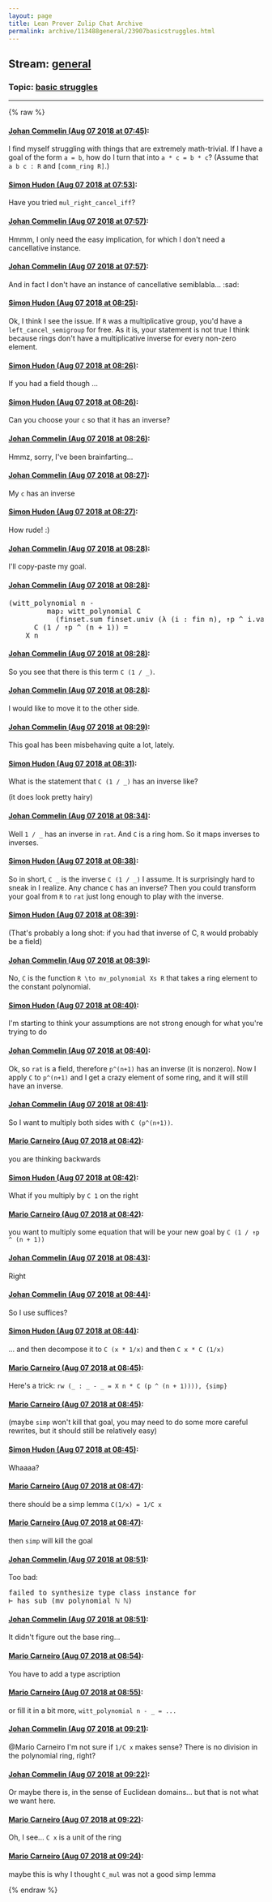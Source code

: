 ```yaml
---
layout: page
title: Lean Prover Zulip Chat Archive 
permalink: archive/113488general/23907basicstruggles.html
---
```


## Stream: [general](index.html)
### Topic: [basic struggles](23907basicstruggles.html)

---


{% raw %}
#### [ Johan Commelin (Aug 07 2018 at 07:45)](https://leanprover.zulipchat.com/#narrow/stream/113488-general/topic/basic%20struggles/near/131024386):
<p>I find myself struggling with things that are extremely math-trivial. If I have a goal of the form <code>a = b</code>, how do I turn that into <code>a * c = b * c</code>? (Assume that <code>a b c : R</code> and <code>[comm_ring R]</code>.)</p>

#### [ Simon Hudon (Aug 07 2018 at 07:53)](https://leanprover.zulipchat.com/#narrow/stream/113488-general/topic/basic%20struggles/near/131024655):
<p>Have you tried <code>mul_right_cancel_iff</code>?</p>

#### [ Johan Commelin (Aug 07 2018 at 07:57)](https://leanprover.zulipchat.com/#narrow/stream/113488-general/topic/basic%20struggles/near/131024771):
<p>Hmmm, I only need the easy implication, for which I don't need a cancellative instance.</p>

#### [ Johan Commelin (Aug 07 2018 at 07:57)](https://leanprover.zulipchat.com/#narrow/stream/113488-general/topic/basic%20struggles/near/131024779):
<p>And in fact I don't have an instance of cancellative semiblabla... <span class="emoji emoji-2639" title="sad">:sad:</span></p>

#### [ Simon Hudon (Aug 07 2018 at 08:25)](https://leanprover.zulipchat.com/#narrow/stream/113488-general/topic/basic%20struggles/near/131025662):
<p>Ok, I think I see the issue. If <code>R</code> was a multiplicative group, you'd have a <code>left_cancel_semigroup</code> for free. As it is, your statement is not true I think because rings don't have a multiplicative inverse for every non-zero element.</p>

#### [ Simon Hudon (Aug 07 2018 at 08:26)](https://leanprover.zulipchat.com/#narrow/stream/113488-general/topic/basic%20struggles/near/131025717):
<p>If you had a field though ...</p>

#### [ Simon Hudon (Aug 07 2018 at 08:26)](https://leanprover.zulipchat.com/#narrow/stream/113488-general/topic/basic%20struggles/near/131025720):
<p>Can you choose your <code>c</code> so that it has an inverse?</p>

#### [ Johan Commelin (Aug 07 2018 at 08:26)](https://leanprover.zulipchat.com/#narrow/stream/113488-general/topic/basic%20struggles/near/131025721):
<p>Hmmz, sorry, I've been brainfarting...</p>

#### [ Johan Commelin (Aug 07 2018 at 08:27)](https://leanprover.zulipchat.com/#narrow/stream/113488-general/topic/basic%20struggles/near/131025729):
<p>My <code>c</code> has an inverse</p>

#### [ Simon Hudon (Aug 07 2018 at 08:27)](https://leanprover.zulipchat.com/#narrow/stream/113488-general/topic/basic%20struggles/near/131025730):
<p>How rude! :)</p>

#### [ Johan Commelin (Aug 07 2018 at 08:28)](https://leanprover.zulipchat.com/#narrow/stream/113488-general/topic/basic%20struggles/near/131025770):
<p>I'll copy-paste my goal.</p>

#### [ Johan Commelin (Aug 07 2018 at 08:28)](https://leanprover.zulipchat.com/#narrow/stream/113488-general/topic/basic%20struggles/near/131025771):
<div class="codehilite"><pre><span></span><span class="o">(</span><span class="n">witt_polynomial</span> <span class="n">n</span> <span class="bp">-</span>
         <span class="n">map₂</span> <span class="n">witt_polynomial</span> <span class="n">C</span>
           <span class="o">(</span><span class="n">finset</span><span class="bp">.</span><span class="n">sum</span> <span class="n">finset</span><span class="bp">.</span><span class="n">univ</span> <span class="o">(</span><span class="bp">λ</span> <span class="o">(</span><span class="n">i</span> <span class="o">:</span> <span class="n">fin</span> <span class="n">n</span><span class="o">),</span> <span class="err">↑</span><span class="n">p</span> <span class="err">^</span> <span class="n">i</span><span class="bp">.</span><span class="n">val</span> <span class="bp">*</span> <span class="n">X_in_terms_of_W</span> <span class="o">(</span><span class="n">i</span><span class="bp">.</span><span class="n">val</span><span class="o">)</span> <span class="err">^</span> <span class="n">p</span> <span class="err">^</span> <span class="o">(</span><span class="n">n</span> <span class="bp">-</span> <span class="n">i</span><span class="bp">.</span><span class="n">val</span><span class="o">))))</span> <span class="bp">*</span>
      <span class="n">C</span> <span class="o">(</span><span class="mi">1</span> <span class="bp">/</span> <span class="err">↑</span><span class="n">p</span> <span class="err">^</span> <span class="o">(</span><span class="n">n</span> <span class="bp">+</span> <span class="mi">1</span><span class="o">))</span> <span class="bp">=</span>
    <span class="n">X</span> <span class="n">n</span>
</pre></div>

#### [ Johan Commelin (Aug 07 2018 at 08:28)](https://leanprover.zulipchat.com/#narrow/stream/113488-general/topic/basic%20struggles/near/131025773):
<p>So you see that there is this term <code>C (1 / _)</code>.</p>

#### [ Johan Commelin (Aug 07 2018 at 08:28)](https://leanprover.zulipchat.com/#narrow/stream/113488-general/topic/basic%20struggles/near/131025775):
<p>I would like to move it to the other side.</p>

#### [ Johan Commelin (Aug 07 2018 at 08:29)](https://leanprover.zulipchat.com/#narrow/stream/113488-general/topic/basic%20struggles/near/131025784):
<p>This goal has been misbehaving quite a lot, lately.</p>

#### [ Simon Hudon (Aug 07 2018 at 08:31)](https://leanprover.zulipchat.com/#narrow/stream/113488-general/topic/basic%20struggles/near/131025850):
<p>What is the statement that <code>C (1 / _)</code> has an inverse like?</p>
<p>(it does look pretty hairy)</p>

#### [ Johan Commelin (Aug 07 2018 at 08:34)](https://leanprover.zulipchat.com/#narrow/stream/113488-general/topic/basic%20struggles/near/131025960):
<p>Well <code>1 / _</code> has an inverse in <code>rat</code>. And <code>C</code> is a ring hom. So it maps inverses to inverses.</p>

#### [ Simon Hudon (Aug 07 2018 at 08:38)](https://leanprover.zulipchat.com/#narrow/stream/113488-general/topic/basic%20struggles/near/131026067):
<p>So in short, <code>C _</code> is the inverse <code>C (1 / _)</code> I assume. It is surprisingly hard to sneak in I realize. Any chance <code>C</code> has an inverse? Then you could transform your goal from <code>R</code> to <code>rat</code> just long enough to play with the inverse.</p>

#### [ Simon Hudon (Aug 07 2018 at 08:39)](https://leanprover.zulipchat.com/#narrow/stream/113488-general/topic/basic%20struggles/near/131026077):
<p>(That's probably a long shot: if you had that inverse of C, <code>R</code> would probably be a field)</p>

#### [ Johan Commelin (Aug 07 2018 at 08:39)](https://leanprover.zulipchat.com/#narrow/stream/113488-general/topic/basic%20struggles/near/131026078):
<p>No, <code>C</code> is the function <code>R \to mv_polynomial Xs R</code> that takes a ring element to the constant polynomial.</p>

#### [ Simon Hudon (Aug 07 2018 at 08:40)](https://leanprover.zulipchat.com/#narrow/stream/113488-general/topic/basic%20struggles/near/131026130):
<p>I'm starting to think your assumptions are not strong enough for what you're trying to do</p>

#### [ Johan Commelin (Aug 07 2018 at 08:40)](https://leanprover.zulipchat.com/#narrow/stream/113488-general/topic/basic%20struggles/near/131026132):
<p>Ok, so <code>rat</code> is a field, therefore <code>p^(n+1)</code> has an inverse (it is nonzero). Now I apply <code>C</code> to <code>p^(n+1)</code> and I get a crazy element of some ring, and it will still have an inverse.</p>

#### [ Johan Commelin (Aug 07 2018 at 08:41)](https://leanprover.zulipchat.com/#narrow/stream/113488-general/topic/basic%20struggles/near/131026138):
<p>So I want to multiply both sides with <code>C (p^(n+1))</code>.</p>

#### [ Mario Carneiro (Aug 07 2018 at 08:42)](https://leanprover.zulipchat.com/#narrow/stream/113488-general/topic/basic%20struggles/near/131026180):
<p>you are thinking backwards</p>

#### [ Simon Hudon (Aug 07 2018 at 08:42)](https://leanprover.zulipchat.com/#narrow/stream/113488-general/topic/basic%20struggles/near/131026193):
<p>What if you multiply by <code>C 1</code> on the right</p>

#### [ Mario Carneiro (Aug 07 2018 at 08:42)](https://leanprover.zulipchat.com/#narrow/stream/113488-general/topic/basic%20struggles/near/131026194):
<p>you want to multiply some equation that will be your new goal by <code>C (1 / ↑p ^ (n + 1))</code></p>

#### [ Johan Commelin (Aug 07 2018 at 08:43)](https://leanprover.zulipchat.com/#narrow/stream/113488-general/topic/basic%20struggles/near/131026201):
<p>Right</p>

#### [ Johan Commelin (Aug 07 2018 at 08:44)](https://leanprover.zulipchat.com/#narrow/stream/113488-general/topic/basic%20struggles/near/131026247):
<p>So I use suffices?</p>

#### [ Simon Hudon (Aug 07 2018 at 08:44)](https://leanprover.zulipchat.com/#narrow/stream/113488-general/topic/basic%20struggles/near/131026248):
<p>... and then decompose it to <code>C (x * 1/x)</code> and then <code>C x * C (1/x)</code></p>

#### [ Mario Carneiro (Aug 07 2018 at 08:45)](https://leanprover.zulipchat.com/#narrow/stream/113488-general/topic/basic%20struggles/near/131026254):
<p>Here's a trick: <code>rw (_ : _ - _ = X n * C (p ^ (n + 1)))), {simp}</code></p>

#### [ Mario Carneiro (Aug 07 2018 at 08:45)](https://leanprover.zulipchat.com/#narrow/stream/113488-general/topic/basic%20struggles/near/131026262):
<p>(maybe <code>simp</code> won't kill that goal, you may need to do some more careful rewrites, but it should still be relatively easy)</p>

#### [ Simon Hudon (Aug 07 2018 at 08:45)](https://leanprover.zulipchat.com/#narrow/stream/113488-general/topic/basic%20struggles/near/131026263):
<p>Whaaaa?</p>

#### [ Mario Carneiro (Aug 07 2018 at 08:47)](https://leanprover.zulipchat.com/#narrow/stream/113488-general/topic/basic%20struggles/near/131026310):
<p>there should be a simp lemma <code>C(1/x) = 1/C x</code></p>

#### [ Mario Carneiro (Aug 07 2018 at 08:47)](https://leanprover.zulipchat.com/#narrow/stream/113488-general/topic/basic%20struggles/near/131026311):
<p>then <code>simp</code> will kill the goal</p>

#### [ Johan Commelin (Aug 07 2018 at 08:51)](https://leanprover.zulipchat.com/#narrow/stream/113488-general/topic/basic%20struggles/near/131026422):
<p>Too bad:</p>
<div class="codehilite"><pre><span></span><span class="n">failed</span> <span class="n">to</span> <span class="n">synthesize</span> <span class="n">type</span> <span class="n">class</span> <span class="kn">instance</span> <span class="n">for</span>
<span class="err">⊢</span> <span class="n">has_sub</span> <span class="o">(</span><span class="n">mv_polynomial</span> <span class="bp">ℕ</span> <span class="bp">ℕ</span><span class="o">)</span>
</pre></div>

#### [ Johan Commelin (Aug 07 2018 at 08:51)](https://leanprover.zulipchat.com/#narrow/stream/113488-general/topic/basic%20struggles/near/131026426):
<p>It didn't figure out the base ring...</p>

#### [ Mario Carneiro (Aug 07 2018 at 08:54)](https://leanprover.zulipchat.com/#narrow/stream/113488-general/topic/basic%20struggles/near/131026517):
<p>You have to add a type ascription</p>

#### [ Mario Carneiro (Aug 07 2018 at 08:55)](https://leanprover.zulipchat.com/#narrow/stream/113488-general/topic/basic%20struggles/near/131026526):
<p>or fill it in a bit more, <code>witt_polynomial n - _ = ...</code></p>

#### [ Johan Commelin (Aug 07 2018 at 09:21)](https://leanprover.zulipchat.com/#narrow/stream/113488-general/topic/basic%20struggles/near/131027462):
<p><span class="user-mention" data-user-id="110049">@Mario Carneiro</span> I'm not sure if <code>1/C x</code> makes sense? There is no division in the polynomial ring, right?</p>

#### [ Johan Commelin (Aug 07 2018 at 09:22)](https://leanprover.zulipchat.com/#narrow/stream/113488-general/topic/basic%20struggles/near/131027506):
<p>Or maybe there is, in the sense of Euclidean domains... but that is not what we want here.</p>

#### [ Mario Carneiro (Aug 07 2018 at 09:22)](https://leanprover.zulipchat.com/#narrow/stream/113488-general/topic/basic%20struggles/near/131027510):
<p>Oh, I see... <code>C x</code> is a unit of the ring</p>

#### [ Mario Carneiro (Aug 07 2018 at 09:24)](https://leanprover.zulipchat.com/#narrow/stream/113488-general/topic/basic%20struggles/near/131027588):
<p>maybe this is why I thought <code>C_mul</code> was not a good simp lemma</p>


{% endraw %}
